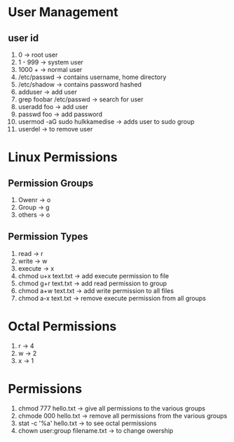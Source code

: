 # User Management

## user id

1. 0 -> root user
2. 1 - 999 -> system user
3. 1000 + -> normal user
4. /etc/passwd -> contains username, home directory
5. /etc/shadow -> contains password hashed
6. adduser -> add user 
7. grep foobar /etc/passwd -> search for user
8. useradd foo -> add user
9. passwd foo -> add password
10. usermod -aG sudo hulkkamedise -> adds user to sudo group
11. userdel -> to remove user


# Linux Permissions

## Permission Groups

1. Owenr -> o
2. Group -> g
3. others -> o

## Permission Types

1. read -> r
2. write -> w
3. execute -> x
4. chmod u+x text.txt -> add execute permission to file
5. chmod g+r text.txt -> add read permission to group
6. chmod a+w text.txt -> add write permission to all files
7. chmod a-x text.txt -> remove execute permission from all groups

# Octal Permissions
 
1. r -> 4
2. w -> 2
3. x -> 1

# Permissions

1. chmod 777 hello.txt -> give all permissions to the various groups
2. chmode 000 hello.txt -> remove all permissions from the various groups
3. stat -c '%a' hello.txt -> to see octal permissions
4. chown user:group filename.txt -> to change owership